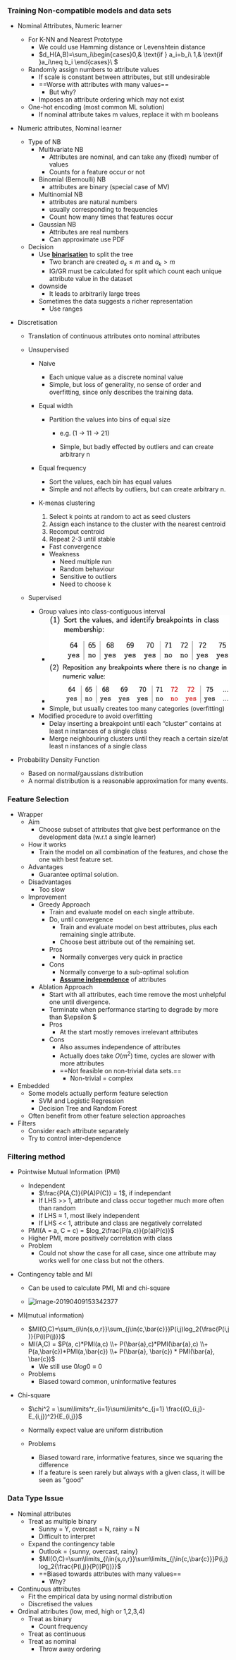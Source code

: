 ### Training Non-compatible models and data sets

- Nominal Attributes, Numeric learner
  - For K-NN and Nearest Prototype
    - We could use Hamming distance or Levenshtein distance
    - $d_H(A,B)=\sum_i\begin{cases}0,& \text{if } a_i=b_i\\     1,& \text{if }a_i\neq b_i \end{cases}\\ $
  - Randomly assign numbers to attribute values
    - If scale is constant between attributes, but still undesirable
    - ==Worse with attributes with many values==
      - But why?
    - Imposes an attribute ordering which may not exist
  - One-hot encoding (most common ML solution)
    - If nominal attribute takes m values, replace it with m booleans

- Numeric attributes, Nominal learner

  - Type of NB
    - Multivariate NB
      - Attributes are nominal, and can take any (fixed) number of values
      - Counts for a feature occur or not
    - Binomial (Bernoulli) NB
      - attributes are binary (special case of MV)
    - Multinomial NB
      - attributes are natural numbers
      - usually corresponding to frequencies
      - Count how many times that features occur
    - Gaussian NB
      - Attributes are real numbers
      - Can approximate use PDF
  - Decision
    - Use **<u>binarisation</u>** to split the tree
      - Two branch are created $a_k \leq m \text{ and }a_k>m$
      - IG/GR must be calculated for split which count each unique attribute value in the dataset
    - downside
      - It leads to arbitrarily large trees
    - Sometimes the data suggests a richer representation
      - Use ranges

- Discretisation

  - Translation of continuous attributes onto nominal attributes

  - Unsupervised

    - Naive

      - Each unique value as a discrete nominal value
      - Simple, but loss of generality, no sense of order and overfitting, since only describes the training data.

    - Equal width

      - Partition the values into bins of equal size

        - e.g. (1 $\to$ 11 $\to$ 21)

        - Simple, but badly effected by outliers and can create arbitrary n

    - Equal frequency

      - Sort the values, each bin has equal values
      - Simple and not affects by outliers, but can create arbitrary n.

    - K-menas clustering

      1. Select k points at random to act as seed clusters
      2. Assign each instance to the cluster with the nearest centroid
      3. Recomput centroid
      4. Repeat 2-3 until stable

      - Fast convergence
      - Weakness
        - Need multiple run
        - Random behaviour
        - Sensitive to outliers
        - Need to choose k

  - Supervised

    - Group values into class-contiguous interval
      - ![image-20190614180000891](assets/image-20190614180000891.png)
      - ![image-20190614180016897](assets/image-20190614180016897.png)
      - Simple, but usually creates too many categories (overfitting)
    - Modified procedure to avoid overfitting
      - Delay inserting a breakpoint until each “cluster” contains at least n instances of a single class
      - Merge neighbouring clusters until they reach a certain size/at least n instances of a single class

- Probability Density Function

  - Based on normal/gaussians distribution
  - A normal distribution is a reasonable approximation for many events.



### Feature Selection

- Wrapper
  - Aim
    - Choose subset of attributes that give best performance on the development data (w.r.t a single learner)
  - How it works
    - Train the model on all combination of the features, and chose the one with best feature set.
  - Advantages
    - Guarantee optimal solution.
  - Disadvantages
    - Too slow
  - Improvement
    - Greedy Approach
      - Train and evaluate model on each single attribute.
      - Do, until convergence
        - Train and evaluate model on best attributes, plus each remaining single attribute.
        - Choose best attribute out of the remaining set.
      - Pros
        - Normally converges very quick in practice
      - Cons
        - Normally converge to a sub-optimal solution
        - **<u>Assume independence</u>** of attributes
    - Ablation Approach
      - Start with all attributes, each time remove the most unhelpful one until divergence.
      - Terminate when performance starting to degrade by more than $\epsilon $
      - Pros
        - At the start mostly removes irrelevant attributes
      - Cons
        - Also assumes independence of attributes
        - Actually does take $O(m^2)$ time, cycles are slower with more attributes
        - ==Not feasible on non-trivial data sets.==
          - Non-trivial = complex
- Embedded
  - Some models actually perform feature selection
    - SVM and Logistic Regression
    - Decision Tree and Random Forest
  - Often benefit from other feature selection approaches
- Filters
  - Consider each attribute separately
  - Try to control inter-dependence



### Filtering method

- Pointwise Mutual Information (PMI)

  - Independent
    - $\frac{P(A,C)}{P(A)P(C)} = 1$, if independant
    - If LHS >> 1, attribute and class occur together much more often than random
    - If LHS $\approx$ 1, most likely independent
    - If LHS << 1,  attribute and class are negatively correlated
  - PMI(A = a, C = c) = $log_2\frac{P(a,c)}{p(a)P(c)}$ 
  - Higher PMI, more positively correlation with class
  - Problem
    - Could not show the case for all case, since one attribute may works well for one class but not the others.

- Contingency table and MI

  - Can be used to calculate PMI, MI and chi-square

  - ![image-20190409153342377](assets/image-20190409153342377.png)

    

- MI(mutual information)

  - $MI(O,C)=\sum_{i\in{s,o,r}}\sum_{j\in{c,\bar{c}}}P(i,j)log_2{\frac{P(i,j)}{P(i)P(j)}}$
  - MI(A,C) = $P(a, c)*PMI(a,c) \\+ P(\bar{a},c)*PMI(\bar{a},c) \\+ P(a,\bar{c})*PMI(a,\bar{c}) \\+ P(\bar{a}, \bar{c}) * PMI(\bar{a}, \bar{c})$ 
    - We still use $0log0 \equiv 0$
  - Problems
    - Biased toward common, uninformative features

- Chi-square

  - $\chi^2 = \sum\limits^r_{i=1}\sum\limits^c_{j=1} \frac{(O_{i,j}-E_{i,j})^2}{E_{i,j}}$

  - Normally expect value are uniform distribution

  - Problems

    - Biased toward rare, informative features, since we squaring the difference
    - If a feature is seen rarely but always with a given class, it will be seen as "good"

    

### Data Type Issue

- Nominal attributes
  - Treat as multiple binary
    - Sunny = Y, overcast = N, rainy = N
    - Difficult to interpret
  - Expand the contingency table
    - Outlook = {sunny, overcast, rainy}
    - $MI(O,C)=\sum\limits_{i\in{s,o,r}}\sum\limits_{j\in{c,\bar{c}}}P(i,j)log_2{\frac{P(i,j)}{P(i)P(j)}}$
    - ==Biased towards attributes with many values== 
      - Why?
- Continuous attributes
  - Fit the empirical data by using normal distribution
  - Discretised the values
- Ordinal attributes (low, med, high or 1,2,3,4)
  - Treat as binary
    - Count frequency
  - Treat as continuous
  - Treat as nominal
    - Throw away ordering